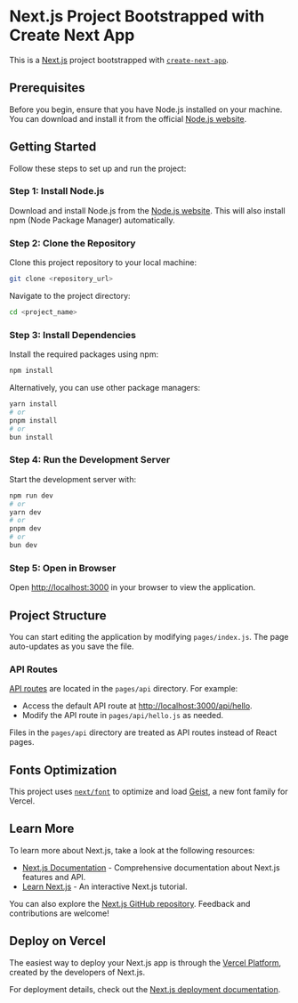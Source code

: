 # Next.js Project Bootstrapped with Create Next App

This is a [Next.js](https://nextjs.org) project bootstrapped with [`create-next-app`](https://nextjs.org/docs/pages/api-reference/create-next-app).

## Prerequisites

Before you begin, ensure that you have Node.js installed on your machine. You can download and install it from the official [Node.js website](https://nodejs.org/).

## Getting Started

Follow these steps to set up and run the project:

### Step 1: Install Node.js

Download and install Node.js from the [Node.js website](https://nodejs.org/). This will also install npm (Node Package Manager) automatically.

### Step 2: Clone the Repository

Clone this project repository to your local machine:

```bash
git clone <repository_url>
```

Navigate to the project directory:

```bash
cd <project_name>
```

### Step 3: Install Dependencies

Install the required packages using npm:

```bash
npm install
```

Alternatively, you can use other package managers:

```bash
yarn install
# or
pnpm install
# or
bun install
```

### Step 4: Run the Development Server

Start the development server with:

```bash
npm run dev
# or
yarn dev
# or
pnpm dev
# or
bun dev
```

### Step 5: Open in Browser

Open [http://localhost:3000](http://localhost:3000) in your browser to view the application.

## Project Structure

You can start editing the application by modifying `pages/index.js`. The page auto-updates as you save the file.

### API Routes

[API routes](https://nextjs.org/docs/pages/building-your-application/routing/api-routes) are located in the `pages/api` directory. For example:

- Access the default API route at [http://localhost:3000/api/hello](http://localhost:3000/api/hello).
- Modify the API route in `pages/api/hello.js` as needed.

Files in the `pages/api` directory are treated as API routes instead of React pages.

## Fonts Optimization

This project uses [`next/font`](https://nextjs.org/docs/pages/building-your-application/optimizing/fonts) to optimize and load [Geist](https://vercel.com/font), a new font family for Vercel.

## Learn More

To learn more about Next.js, take a look at the following resources:

- [Next.js Documentation](https://nextjs.org/docs) - Comprehensive documentation about Next.js features and API.
- [Learn Next.js](https://nextjs.org/learn-pages-router) - An interactive Next.js tutorial.

You can also explore the [Next.js GitHub repository](https://github.com/vercel/next.js). Feedback and contributions are welcome!

## Deploy on Vercel

The easiest way to deploy your Next.js app is through the [Vercel Platform](https://vercel.com/new?utm_medium=default-template&filter=next.js&utm_source=create-next-app&utm_campaign=create-next-app-readme), created by the developers of Next.js.

For deployment details, check out the [Next.js deployment documentation](https://nextjs.org/docs/pages/building-your-application/deploying).

